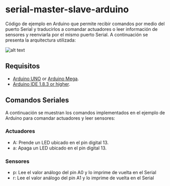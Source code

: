 # serial-master-slave-arduino
Código de ejemplo en Arduino que permite recibir comandos por medio del puerto Serial y traducirlos a comandar actuadores o leer información de sensores y reenviarla por el mismo puerto Serial. A continuación se presenta la arquitectura utilizada:

![alt text](https://github.com/tidusdavid/serial-master-slave-arduino/tree/master/recursos/arquitectura.png)

## Requisitos

* [Arduino UNO](http://www.arduino.org/products/boards/arduino-uno) or [Arduino Mega](https://www.arduino.cc/en/Main/arduinoBoardMega).
* [Arduino IDE 1.8.3 or higher](https://www.arduino.cc/en/Main/Software).

## Comandos Seriales

A continuación se muestran los comandos implementados en el ejemplo de Arduino para comandar actuadores y leer sensores:

### Actuadores
* A: Prende un LED ubicado en el pin digital 13.
* a: Apaga un LED ubicado en el pin digital 13.

### Sensores
* p: Lee el valor análogo del pin A0 y lo imprime de vuelta en el Serial
* r: Lee el valor análogo del pin A1 y lo imprime de vuelta en el Serial
